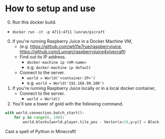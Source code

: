 # How to setup and use

0. Run this docker build.
  - `docker run -it -p 4711:4711 lunran/picraft`
0. If you're running Raspberry Juice in a Docker Machine VM,
    - (e.g. https://github.com/wh11e7rue/raspberryjuice, https://github.com/Lunran/raspberryjuice4vivecraft)
    - Find out its IP address.
      - `docker-machine ip <VM-name>`
      - e.g. `docker-machine ip default`
    - Connect to the server.
      - `world = World('<container-IP>')`
      - e.g. `world = World('192.168.99.100')`
0. If you're running Raspberry Juice locally or in a local docker container,
    - Connect to the server.
      - `world = World()`
0. You'll see a tower of gold with the following command.

```python
with world.connection.batch_start():
    for y in range(0, 100):
        world.blocks[world.player.tile_pos - Vector(x=10,y=y)] = Block('gold')
```

Cast a spell of Python in Minecraft!
